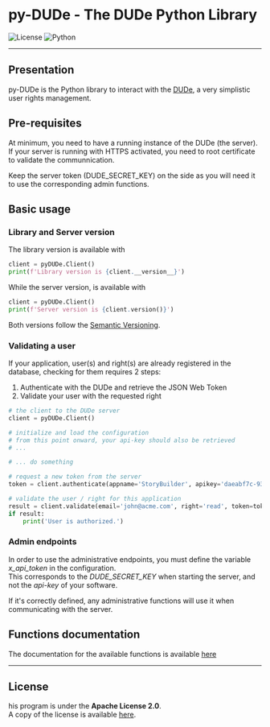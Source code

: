 # py-DUDe - The DUDe Python Library


![License](https://img.shields.io/badge/license-Apache--2.0-blue.svg?style=flat-square)
![Python](https://img.shields.io/badge/Python-3.9.6-blue?style=flat-square)

---

## Presentation

py-DUDe is the Python library to interact with the [DUDe](https://github.com/oaxley/DUDe), a very simplistic user rights management.  

## Pre-requisites

At minimum, you need to have a running instance of the DUDe (the server).  
If your server is running with HTTPS activated, you need to root certificate to validate the communnication.  

Keep the server token (DUDE_SECRET_KEY) on the side as you will need it to use the corresponding admin functions.


## Basic usage

### Library and Server version

The library version is available with

``` python
client = pyDUDe.Client()
print(f'Library version is {client.__version__}')
```

While the server version, is available with

``` python
client = pyDUDe.Client()
print(f'Server version is {client.version()}')
```

Both versions follow the [Semantic Versioning](https://semver.org/).


### Validating a user

If your application, user(s) and right(s) are already registered in the database, checking for them requires 2 steps:

1. Authenticate with the DUDe and retrieve the JSON Web Token
2. Validate your user with the requested right

``` python
# the client to the DUDe server
client = pyDUDe.Client()

# initialize and load the configuration
# from this point onward, your api-key should also be retrieved
# ...

# ... do something

# request a new token from the server
token = client.authenticate(appname='StoryBuilder', apikey='daeabf7c-9345-4af0-abcb-0c3e50b1b3aa')

# validate the user / right for this application
result = client.validate(email='john@acme.com', right='read', token=token)
if result:
    print('User is authorized.')

```

### Admin endpoints

In order to use the administrative endpoints, you must define the variable *x_api_token* in the configuration.  
This corresponds to the *DUDE_SECRET_KEY* when starting the server, and not the *api-key* of your software.

If it's correctly defined, any administrative functions will use it when communicating with the server.

## Functions documentation

The documentation for the available functions is available [here](./docs/index.md)

---

## License

his program is under the **Apache License 2.0**.  
A copy of the license is available [here](https://choosealicense.com/licenses/apache-2.0/).
